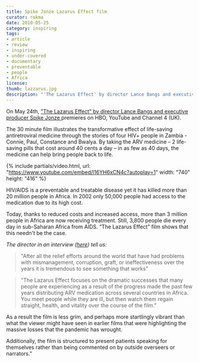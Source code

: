 ```yaml
---
title: Spike Jonze Lazarus Effect film
curator: rokma
date: 2010-05-25
category: inspiring
tags:
- article
- review
- inspiring
- under-covered
- documentary
- preventable
- people
- Africa
license:
thumb: lazzarus.jpg
description: "'The Lazarus Effect' by director Lance Bangs and executive producer Spike Jonze premieres on HBO, YouTube and Channel 4 UK. The 30 minute film illustrates the transformative effect of life-saving antiretroviral medicine through the stories of four HIV+ people in Zambia - Connie, Paul, Constance and Bwalya."
---
```

On May 24th, <a title="see The Lazarus Effect movie on youtube" href="https://www.youtube.com/embed/l16YH6xCN4c?rel=0?autoplay=1">"The Lazarus Effect" by director Lance Bangs and executive producer Spike Jonze </a> premieres on HBO, YouTube and Channel 4 (UK).

The 30 minute film illustrates the transformative effect of life-saving antiretroviral medicine through the stories of four HIV+ people in Zambia - Connie, Paul, Constance and Bwalya. By taking the ARV medicine &ndash; 2 life-saving pills that cost around 40 cents a day &ndash; in as few as 40 days, the medicine can help bring people back to life.

{% include partials/video.html, url: "https://www.youtube.com/embed/l16YH6xCN4c?autoplay=1" width: "740" height: "416" %}


HIV/AIDS is a preventable and treatable disease yet it has killed more than 20 million people in Africa. In 2002 only 50,000 people had access to the medication  due to its high cost.  

Today, thanks to reduced costs and increased access, more than 3 million people in Africa are now receiving treatment. Still, 3,800 people die every day in sub-Saharan Africa from AIDS. &ldquo;The Lazarus Effect&rdquo; film shows that this needn't be the case.

_The director in an interview (<a href="http://www.hbo.com/documentaries/the-lazarus-effect/interview/lance-bangs.html"  >here</a>) tell us:_

<blockquote>"After all the relief efforts around the world that have had problems with mismanagement, corruption, graft, or ineffectiveness over the years it is tremendous to see something that works" </blockquote>

<blockquote>"The Lazarus Effect focuses on the dramatic successes that many people are experiencing as a result of the progress made the past few years distributing ARV medication across several countries in Africa. You meet people while they are ill, but then watch them regain straight, health, and vitality over the course of the film." </blockquote>

As a result the film is less grim, and perhaps more startlingly vibrant than what the viewer might have seen in earlier films that were highlighting the massive losses that the pandemic has wrought.

Additionally, the film is structured to present patients speaking for themselves rather than being commented on by outside overseers or narrators."

